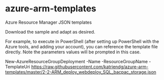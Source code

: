 # azure-arm-templates
Azure Resource Manager JSON templates

Download the sample and adapt as desired.

For example, to execute in PowerShell (after setting up PowerShell with the Azure tools, and adding your account), you can reference the template file directly. Note the parameters values will be prompted in this case.

New-AzureResourceGroupDeployment -Name <deployment-name> -ResourceGroupName <resource-group-name> -TemplateUri https://raw.githubusercontent.com/katriendg/azure-arm-templates/master/2-2-ARM_deploy_webdeploy_SQL_bacpac_storage.json
	



